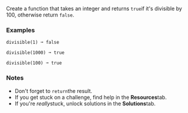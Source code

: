 Create a function that takes an integer and returns `true`if it's divisible by 100, otherwise return `false`.


### Examples ###
    divisible(1) ➞ false

    divisible(1000) ➞ true

    divisible(100) ➞ true


### Notes ###
*   Don't forget to `return`the result.
*   If you get stuck on a challenge, find help in the **Resources**tab.
*   If you're *really*stuck, unlock solutions in the **Solutions**tab.